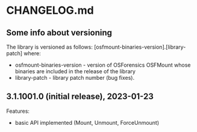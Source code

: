 # CHANGELOG.md

## Some info about versioning
The library is versioned as follows:
[osfmount-binaries-version].[library-patch] where:
- osfmount-binaries-version - version of OSForensics OSFMount 
whose binaries are included in the release of the library
- library-patch - library patch number (bug fixes).

## 3.1.1001.0 (initial release), 2023-01-23
Features:
- basic API implemented (Mount, Unmount, ForceUnmount)